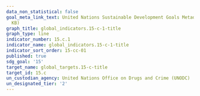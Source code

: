 ```yaml
---
data_non_statistical: false
goal_meta_link_text: United Nations Sustainable Development Goals Metadata (PDF 211
  KB)
graph_title: global_indicators.15-c-1-title
graph_type: line
indicator_number: 15.c.1
indicator_name: global_indicators.15-c-1-title
indicator_sort_order: 15-cc-01
published: true
sdg_goal: '15'
target_name: global_targets.15-c-title
target_id: 15.c
un_custodian_agency: United Nations Office on Drugs and Crime (UNODC)
un_designated_tier: '2'
---
```

